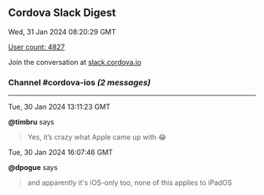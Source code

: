 ## Cordova Slack Digest
Wed, 31 Jan 2024 08:20:29 GMT

[User count: 4827](https://cordova.slack.com/)


Join the conversation at [slack.cordova.io](http://slack.cordova.io/)

### __Channel #cordova-ios__ _(2 messages)_
---

Tue, 30 Jan 2024 13:11:23 GMT

__@timbru__ says 
> Yes, it’s crazy what Apple came up with 😂
> 

Tue, 30 Jan 2024 16:07:46 GMT

__@dpogue__ says 
> and apparently it's iOS-only too, none of this applies to iPadOS
> 
